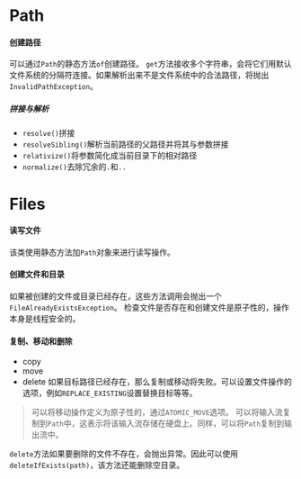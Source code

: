 # Path
#### 创建路径
可以通过`Path`的静态方法`of`创建路径。
`get`方法接收多个字符串，会将它们用默认文件系统的分隔符连接。如果解析出来不是文件系统中的合法路径，将抛出`InvalidPathException`。
##### 拼接与解析
- `resolve()`拼接
- `resolveSibling()`解析当前路径的父路径并将其与参数拼接
- `relativize()`将参数简化成当前目录下的相对路径
- `normalize()`去除冗余的`.`和`..`

# Files
#### 读写文件
该类使用静态方法加`Path`对象来进行读写操作。
#### 创建文件和目录
如果被创建的文件或目录已经存在，这些方法调用会抛出一个`FileAlreadyExistsException`。
检查文件是否存在和创建文件是原子性的，操作本身是线程安全的。
#### 复制、移动和删除
- copy
- move
- delete
如果目标路径已经存在，那么复制或移动将失败。可以设置文件操作的选项，例如`REPLACE_EXISTING`设置替换目标等等。
>可以将移动操作定义为原子性的，通过`ATOMIC_MOVE`选项。
可以将输入流复制到`Path`中，这表示将该输入流存储在硬盘上。同样，可以将`Path`复制到输出流中。

`delete`方法如果要删除的文件不存在，会抛出异常。因此可以使用`deleteIfExists(path)`，该方法还能删除空目录。
